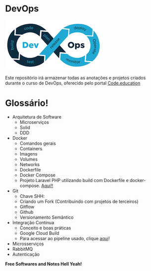 # DevOps

[![DevOps](https://raw.githubusercontent.com/robertomorel/devopsnotesandprojects/master/devops.png)](#DevOps)

Este repositório irá armazenar todas as anotações e projetos criados durante o curso de DevOps, oferecido pelo portal [Code.education][Code Education]

# Glossário!

  - Arquitetura de Software
    - Microserviços
    - Solid
    - DDD
  - Docker
    - Comandos gerais
    - Containers
    - Imagens
    - Volumes
    - Networks
    - Dockerfile
    - Docker Compose
    - Projeto Laravel PHP utilizando build com Dockerfile e docker-compose. [Aqui!!][Laravel PHP]
  - Git
    - Chave SHH:
    - Criando um Fork (Contribuindo com projetos de terceiros)
    - Gitflow
    - Github
    - Versionamento Semântico  
  - Integração Contínua
    - Conceito e boas práticas
    - Google Cloud Build
    - Para acessar ao pipeline usado, clique [aqui](https://github.com/robertomorel/devopsnotesandprojects/blob/master/Docker/laravel/cloudbuild.yaml)!  
  - Microsserviços
  - RabbitMQ
  - Autenticação
  


**Free Softwares and Notes Hell Yeah!**

   [devops]: <https://https://github.com/robertomorel/devopsnotesandprojects>
   [git-repo-url]: <https://https://github.com/robertomorel/devopsnotesandprojects.git>
   [Code Education]: <https://portal.code.education/>
   [Laravel PHP]: <https://github.com/robertomorel/devopsnotesandprojects/tree/master/Docker/laravel>

